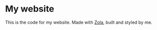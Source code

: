 # My website

This is the code for my website. Made with [Zola](https://www.getzola.org/), built and styled by me.
